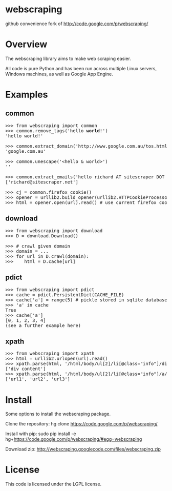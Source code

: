 webscraping
===========

github convenience fork of http://code.google.com/p/webscraping/


Overview
========

The webscraping library aims to make web scraping easier.

All code is pure Python and has been run across multiple Linux servers, Windows machines, as well as Google App Engine.

Examples
========

common
------

<pre>
>>> from webscraping import common
>>> common.remove_tags('hello <b>world</b>!')
'hello world!'

>>> common.extract_domain('http://www.google.com.au/tos.html')
'google.com.au'

>>> common.unescape('&lt;hello&nbsp;&amp;&nbsp;world&gt;')
'<hello & world>'

>>> common.extract_emails('hello richard AT sitescraper DOT net world')
['richard@sitescraper.net']

>>> cj = common.firefox_cookie()
>>> opener = urllib2.build_opener(urllib2.HTTPCookieProcessor(cj))
>>> html = opener.open(url).read() # use current firefox cookies to access url
</pre>


download
--------

<pre>
>>> from webscraping import download
>>> D = download.Download()

>>> # crawl given domain
>>> domain = ...
>>> for url in D.crawl(domain):
>>>    html = D.cache[url]
</pre>


pdict
-----

<pre>
>>> from webscraping import pdict 
>>> cache = pdict.PersistentDict(CACHE_FILE)
>>> cache['a'] = range(5) # pickle stored in sqlite database
>>> 'a' in cache
True
>>> cache['a']
[0, 1, 2, 3, 4]
(see a further example here)
</pre>

xpath
-----

<pre>
>>> from webscraping import xpath
>>> html = urllib2.urlopen(url).read()
>>> xpath.parse(html, '/html/body/ul[2]/li[@class="info"]/div[1]')
['div content']
>>> xpath.parse(html, '/html/body/ul[2]/li[@class="info"]/a/@href')
['url1', 'url2', 'url3']
</pre>

Install
=======

Some options to install the webscraping package.

Clone the repository: hg clone https://code.google.com/p/webscraping/

Install with pip: sudo pip install -e hg+https://code.google.com/p/webscraping/#egg=webscraping

Download zip: http://webscraping.googlecode.com/files/webscraping.zip

License
=======

This code is licensed under the LGPL license.